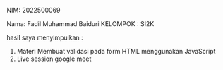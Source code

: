 
NIM: 2022500069

Nama: Fadil Muhammad Baiduri
KELOMPOK : SI2K

hasil saya menyimpulkan :
1. Materi Membuat validasi pada form HTML menggunakan JavaScript
2. Live session google meet
